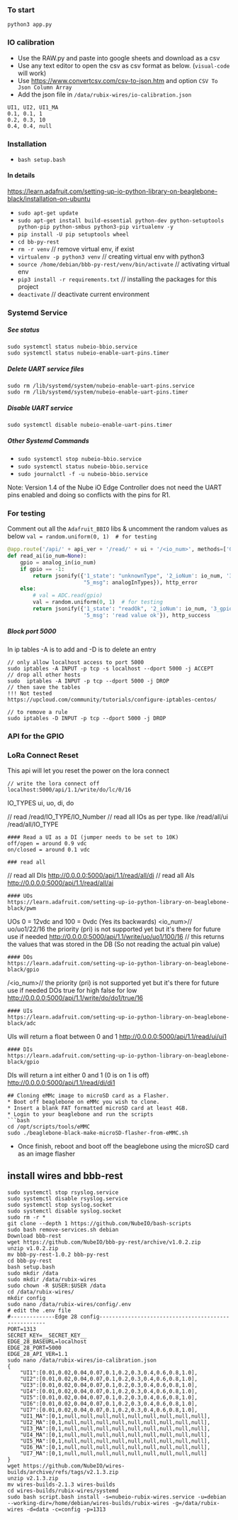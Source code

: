 ### To start
```
python3 app.py 
```

### IO calibration

- Use the RAW.py and paste into google sheets and download as a csv
- Use any text editor to open the csv as csv format as below. (`visual-code` will work)
- Use https://www.convertcsv.com/csv-to-json.htm and option `CSV To Json Column Array`
- Add the json file in `/data/rubix-wires/io-calibration.json`

```csv
UI1, UI2, UI1_MA
0.1, 0.1, 1
0.2, 0.3, 10
0.4, 0.4, null
```


### Installation

- `bash setup.bash`

#### In details

https://learn.adafruit.com/setting-up-io-python-library-on-beaglebone-black/installation-on-ubuntu

- `sudo apt-get update`
- `sudo apt-get install build-essential python-dev python-setuptools python-pip python-smbus python3-pip virtualenv -y`
- `pip install -U pip setuptools wheel`
- `cd bb-py-rest`
- `rm -r venv` // remove virtual env, if exist
- `virtualenv -p python3 venv` // creating virtual env with python3
- `source /home/debian/bbb-py-rest/venv/bin/activate` // activating virtual env
- `pip3 install -r requirements.txt` // installing the packages for this project
- `deactivate` // deactivate current environment

### Systemd Service

##### See status
```
sudo systemctl status nubeio-bbio.service
sudo systemctl status nubeio-enable-uart-pins.timer
```

##### Delete UART service files
```
sudo rm /lib/systemd/system/nubeio-enable-uart-pins.service
sudo rm /lib/systemd/system/nubeio-enable-uart-pins.timer
```

##### Disable UART service
```
sudo systemctl disable nubeio-enable-uart-pins.timer
```

##### Other Systemd Commands

- `sudo systemctl stop nubeio-bbio.service`
- `sudo systemctl status nubeio-bbio.service`
- `sudo journalctl -f -u nubeio-bbio.service`

Note: Version 1.4 of the Nube iO Edge Controller does not need the UART pins enabled and doing so conflicts with the pins for R1. 

### For testing

Comment out all the `Adafruit_BBIO` libs 
& uncomment the random values as below ``val = random.uniform(0, 1)  # for testing``

```python
@app.route('/api/' + api_ver + '/read/' + ui + '/<io_num>', methods=['GET'])
def read_ai(io_num=None):
    gpio = analog_in(io_num)
    if gpio == -1:
        return jsonify({'1_state': "unknownType", '2_ioNum': io_num, '3_gpio': gpio, '4_val': 'null',
                        "5_msg": analogInTypes}), http_error
    else:
        # val = ADC.read(gpio)
        val = random.uniform(0, 1)  # for testing
        return jsonify({'1_state': "readOk", '2_ioNum': io_num, '3_gpio': gpio, '4_val': val,
                        '5_msg': 'read value ok'}), http_success
```

##### Block port 5000

In ip tables -A is to add and -D is to delete an entry

```
// only allow localhost access to port 5000
sudo iptables -A INPUT -p tcp -s localhost --dport 5000 -j ACCEPT
// drop all other hosts
sudo  iptables -A INPUT -p tcp --dport 5000 -j DROP
// then save the tables
!!! Not tested
https://upcloud.com/community/tutorials/configure-iptables-centos/

// to remove a rule
sudo iptables -D INPUT -p tcp --dport 5000 -j DROP
```

### API for the GPIO

### LoRa Connect Reset

This api will let you reset the power on the lora connect

```
// write the lora connect off
localhost:5000/api/1.1/write/do/lc/0/16
```
IO_TYPES
ui, uo, di, do

// read 
/read/IO_TYPE/IO_Number
// read all IOs as per type. like /read/all/ui
/read/all/IO_TYPE

```
#### Read a UI as a DI (jumper needs to be set to 10K)
off/open = around 0.9 vdc
on/closed = around 0.1 vdc

### read all
```
// read all DIs
http://0.0.0.0:5000/api/1.1/read/all/di
// read all AIs
http://0.0.0.0:5000/api/1.1/read/all/ai
```
#### UOs
https://learn.adafruit.com/setting-up-io-python-library-on-beaglebone-black/pwm
```
UOs 0 = 12vdc and 100 = 0vdc (Yes its backwards)
<io_num>/<val>/<pri>
uo/uo1/22/16
the priority (pri) is not supported yet but it's there for future use if needed
http://0.0.0.0:5000/api/1.1/write/uo/uo1/100/16
// this returns the values that was stored in the DB (So not reading the actual pin value)
```
#### DOs
https://learn.adafruit.com/setting-up-io-python-library-on-beaglebone-black/gpio
```
/<io_num>/<val>/<pri>
the priority (pri) is not supported yet but it's there for future use if needed
DOs true for high false for low
http://0.0.0.0:5000/api/1.1/write/do/do1/true/16
```
#### UIs
https://learn.adafruit.com/setting-up-io-python-library-on-beaglebone-black/adc
```
UIs will return a float between 0 and 1
http://0.0.0.0:5000/api/1.1/read/ui/ui1
```
#### DIs
https://learn.adafruit.com/setting-up-io-python-library-on-beaglebone-black/gpio
```
DIs will return a int either 0 and 1 (0 is on 1 is off)
http://0.0.0.0:5000/api/1.1/read/di/di1
```
## Cloning eMMc image to microSD card as a Flasher.
* Boot off beaglebone on eMMc you wish to clone.
* Insert a blank FAT formatted microSD card at least 4GB.
* Login to your beaglebone and run the scripts
```bash
cd /opt/scripts/tools/eMMC
sudo ./beaglebone-black-make-microSD-flasher-from-eMMC.sh
```
* Once finish, reboot and boot off the beaglebone using the microSD card as an image flasher


## install wires and bbb-rest


```
sudo systemctl stop rsyslog.service
sudo systemctl disable rsyslog.service
sudo systemctl stop syslog.socket
sudo systemctl disable syslog.socket
sudo rm -r *
git clone --depth 1 https://github.com/NubeIO/bash-scripts
sudo bash remove-services.sh debian
Download bbb-rest
wget https://github.com/NubeIO/bbb-py-rest/archive/v1.0.2.zip
unzip v1.0.2.zip 
mv bbb-py-rest-1.0.2 bbb-py-rest
cd bbb-py-rest
bash setup.bash
sudo mkdir /data
sudo mkdir /data/rubix-wires
sudo chown -R $USER:$USER /data
cd /data/rubix-wires/
mkdir config
sudo nano /data/rubix-wires/config/.env
# edit the .env file
#--------------Edge 28 config-----------------------------------------------------
PORT=1313
SECRET_KEY=__SECRET_KEY__
EDGE_28_BASEURL=localhost
EDGE_28_PORT=5000
EDGE_28_API_VER=1.1
sudo nano /data/rubix-wires/io-calibration.json
{
    "UI1":[0.01,0.02,0.04,0.07,0.1,0.2,0.3,0.4,0.6,0.8,1.0],
    "UI2":[0.01,0.02,0.04,0.07,0.1,0.2,0.3,0.4,0.6,0.8,1.0],
    "UI3":[0.01,0.02,0.04,0.07,0.1,0.2,0.3,0.4,0.6,0.8,1.0],
    "UI4":[0.01,0.02,0.04,0.07,0.1,0.2,0.3,0.4,0.6,0.8,1.0],
    "UI5":[0.01,0.02,0.04,0.07,0.1,0.2,0.3,0.4,0.6,0.8,1.0],
    "UI6":[0.01,0.02,0.04,0.07,0.1,0.2,0.3,0.4,0.6,0.8,1.0],
    "UI7":[0.01,0.02,0.04,0.07,0.1,0.2,0.3,0.4,0.6,0.8,1.0],
    "UI1_MA":[0,1,null,null,null,null,null,null,null,null,null],
    "UI2_MA":[0,1,null,null,null,null,null,null,null,null,null],
    "UI3_MA":[0,1,null,null,null,null,null,null,null,null,null],
    "UI4_MA":[0,1,null,null,null,null,null,null,null,null,null],
    "UI5_MA":[0,1,null,null,null,null,null,null,null,null,null],
    "UI6_MA":[0,1,null,null,null,null,null,null,null,null,null],
    "UI7_MA":[0,1,null,null,null,null,null,null,null,null,null]
}
wget https://github.com/NubeIO/wires-builds/archive/refs/tags/v2.1.3.zip
unzip v2.1.3.zip
mv wires-builds-2.1.3 wires-builds
cd wires-builds/rubix-wires/systemd
sudo bash script.bash install -s=nubeio-rubix-wires.service -u=debian --working-dir=/home/debian/wires-builds/rubix-wires -g=/data/rubix-wires -d=data -c=config -p=1313
```


